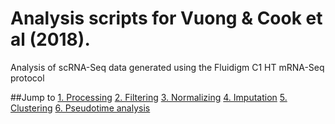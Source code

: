 # Analysis scripts for Vuong & Cook et al (2018).
Analysis of scRNA-Seq data generated using the Fluidigm C1 HT mRNA-Seq protocol


##Jump to
[1. Processing](https://github.com/dpcook/scRNASeq-estrogen/blob/master/notebooks/01-processing.md)
[2. Filtering](https://github.com/dpcook/scRNASeq-estrogen/blob/master/notebooks/02-filtering.md)
[3. Normalizing](https://github.com/dpcook/scRNASeq-estrogen/blob/master/notebooks/03-normalization.md)
[4. Imputation]()
[5. Clustering]()
[6. Pseudotime analysis]()
